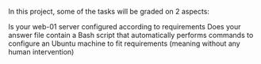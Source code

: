 In this project, some of the tasks will be graded on 2 aspects:

Is your web-01 server configured according to requirements Does your answer file contain a Bash script that automatically performs commands to configure an Ubuntu machine to fit requirements (meaning without any human intervention)


